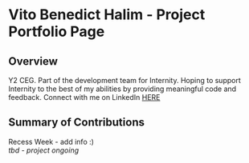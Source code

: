# Vito Benedict Halim - Project Portfolio Page

## Overview
Y2 CEG. Part of the development team for Internity. Hoping to support Internity to the best of my abilities by providing meaningful code and feedback.
Connect with me on LinkedIn [HERE](https://www.linkedin.com/in/vito-benedict-halim-832775308/)
## Summary of Contributions
Recess Week - add info :)</br>
*tbd - project ongoing*
